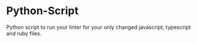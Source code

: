 # Python-Script
Python script to run your linter for your only changed javascript, typescript and ruby files.
